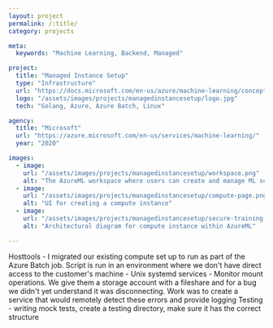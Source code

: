 ```yaml
---
layout: project
permalink: /:title/
category: projects

meta:
  keywords: "Machine Learning, Backend, Managed"

project:
  title: "Managed Instance Setup"
  type: "Infrastructure"
  url: "https://docs.microsoft.com/en-us/azure/machine-learning/concept-compute-instance"
  logo: "/assets/images/projects/managedinstancesetup/logo.jpg"
  tech: "Golang, Azure, Azure Batch, Linux"

agency:
  title: "Microsoft"
  url: "https://azure.microsoft.com/en-us/services/machine-learning/"
  year: "2020"

images:
  - image:
    url: "/assets/images/projects/managedinstancesetup/workspace.png"
    alt: "The AzureML workspace where users can create and manage ML services"
  - image:
    url: "/assets/images/projects/managedinstancesetup/compute-page.png"
    alt: "UI for creating a compute instance"
  - image:
    url: "/assets/images/projects/managedinstancesetup/secure-training-environment.png"
    alt: "Architectural diagram for compute instance within AzureML"

---
```

<p>
Hosttools 
- I migrated our existing compute set up to run as part of the Azure Batch job. Script is run in an environment where we don't have direct access to the customer's machine
- Unix systemd services
- Monitor mount operations. We give them a storage account with a fileshare and for a bug we didn't yet understand it was disconnecting. Work was to create a service that would remotely detect these errors and provide logging
Testing - writing mock tests, create a testing directory, make sure it has the correct structure</p>